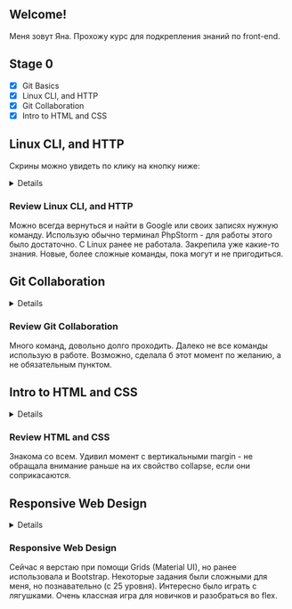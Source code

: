 ## Welcome!
Меня зовут Яна. Прохожу курс для подкрепления знаний по front-end.

## Stage 0
- [x] Git Basics
- [x] Linux CLI, and HTTP
- [x] Git Collaboration
- [x] Intro to HTML and CSS

## Linux CLI, and HTTP
Скрины можно увидеть по клику на кнопку ниже:
<details>
<img src="task_linux_cli/1.png" width="300px">

<img src="task_linux_cli/2.png" width="300px">

<img src="task_linux_cli/3.png" width="300px">

<img src="task_linux_cli/4.png" width="300px">
</details>

### Review Linux CLI, and HTTP
Можно всегда вернуться и найти в Google или своих записях нужную команду. 
Использую обычно терминал PhpStorm - для работы этого было достаточно. С Linux ранее не работала.
Закрепила уже какие-то знания. Новые, более сложные команды, пока могут и не пригодиться.

## Git Collaboration
<details>
<img src="task_git_collaboration/1.png" width="300px">

<img src="task_git_collaboration/2.png" width="300px">
</details>

### Review Git Collaboration
Много команд, довольно долго проходить. 
Далеко не все команды использую в работе. Возможно, сделала б этот момент по желанию, а не обязательным пунктом.


## Intro to HTML and CSS
<details>
<img src="task_html_css_intro/1.png" width="300px">

<img src="task_html_css_intro/2.png" width="300px">

<img src="task_html_css_intro/3.png" width="300px">

<img src="task_html_css_intro/4.png" width="300px">
</details>

### Review HTML and CSS
Знакома со всем. Удивил момент с вертикальными margin - не обращала внимание раньше на их свойство collapse, если они соприкасаются.

## Responsive Web Design
<details>
<img src="task_responsive_web_design/1.png" width="300px">

<img src="task_responsive_web_design/2.png" width="300px">
</details>

### Responsive Web Design
Сейчас я верстаю при помощи Grids (Material UI), но ранее использовала и Bootstrap.
Некоторые задания были сложными для меня, но познавательно (с 25 уровня). Интересно было играть с лягушками. Очень классная игра для новичков и разобраться во flex.
